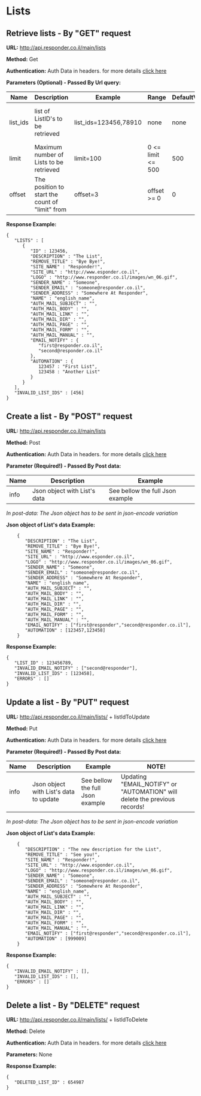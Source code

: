 # Lists

## Retrieve lists - By "GET" request

**URL:** http://api.responder.co.il/main/lists

**Method:** Get

**Authentication:** Auth Data in headers. for more details [click here](https://github.com/responder/restapi/tree/master/Authentication/ )

**Parameters (Optional) - Passed By Url query:**
  
  | Name     | Description | Example     | Range    | DefaultValue | Invalid Values | NOTE!                             |
  | ---------|-------------|-------------|----------|--------------|----------------|-----------------------------------|
  | list_ids | list of ListID's to be retrieved | list_ids=123456,78910 | none     | none         | Invalid ID's will be returned in a JSON array of "INVALID_LIST_IDS" | When used with "limit" or "offset" results are unpredictable
  | limit  | Maximum number of Lists to be retrieved | limit=100 | 0 <= limit <= 500     | 500         | If parameter is not in range - default value will be used | 
  | offset | The position to start the count of "limit" from | offset=3 | offset >= 0     | 0         | |   

**Response Example:**

    {
       "LISTS" : [
          {
             "ID" : 123456,
             "DESCRIPTION" : "The List",
             "REMOVE_TITLE" : "Bye Bye!",
             "SITE_NAME" : "Responder!",
             "SITE_URL" : "http://www.esponder.co.il",
             "LOGO" : "http://www.responder.co.il/images/wn_06.gif",
             "SENDER_NAME" : "Someone",
             "SENDER_EMAIL" : "someone@responder.co.il",
             "SENDER_ADDRESS" : "Somewhere At Responder",
             "NAME" : "english_name",
             "AUTH_MAIL_SUBJECT" : "",
             "AUTH_MAIL_BODY" : "",
             "AUTH_MAIL_LINK" : "",
             "AUTH_MAIL_DIR" : "",
             "AUTH_MAIL_PAGE" : "",
             "AUTH_MAIL_FORM" : "",
             "AUTH_MAIL_MANUAL" : "",
             "EMAIL_NOTIFY" : {
                "first@responder.co.il",
                "second@responder.co.il"
             },
             "AUTOMATION" : {
                123457 : "First List",
                123458 : "Another List"
             }
          }
       ],
       "INVALID_LIST_IDS" : [456]
    }
    
    

## Create a list - By "POST" request

**URL:** http://api.responder.co.il/main/lists

**Method:** Post

**Authentication:** Auth Data in headers. for more details [click here](https://github.com/responder/restapi/tree/master/Authentication/ )

**Parameter (Required!) - Passed By Post data:**
  
  | Name     | Description | Example |
  | ---------|-------------|---------|
  | info | Json object with List's data | See bellow the full Json example |

*In post-data: The Json object has to be sent in json-encode variation*

**Json object of List's data Example:**
        
        {
           "DESCRIPTION" : "The List",
           "REMOVE_TITLE" : "Bye Bye!",
           "SITE_NAME" : "Responder!",
           "SITE_URL" : "http://www.esponder.co.il",
           "LOGO" : "http://www.responder.co.il/images/wn_06.gif",
           "SENDER_NAME" : "Someone",
           "SENDER_EMAIL" : "someone@responder.co.il",
           "SENDER_ADDRESS" : "Somewhere At Responder",
           "NAME" : "english_name",
           "AUTH_MAIL_SUBJECT" : "",
           "AUTH_MAIL_BODY" : "",
           "AUTH_MAIL_LINK" : "",
           "AUTH_MAIL_DIR" : "",
           "AUTH_MAIL_PAGE" : "",
           "AUTH_MAIL_FORM" : "",
           "AUTH_MAIL_MANUAL" : "",
           "EMAIL_NOTIFY" : ["first@responder","second@responder.co.il"],
           "AUTOMATION" : [123457,123458]
        }

**Response Example:**

    {
       "LIST_ID" : 123456789,
       "INVALID_EMAIL_NOTIFY" : ["second@responder"],
       "INVALID_LIST_IDS" : [123458],
       "ERRORS" : []
    }
    

## Update a list - By "PUT" request

**URL:** http://api.responder.co.il/main/lists/ + listIdToUpdate

**Method:** Put

**Authentication:** Auth Data in headers. for more details [click here](https://github.com/responder/restapi/tree/master/Authentication/ )

**Parameter (Required!) - Passed By Post data:**
  
  | Name     | Description | Example | NOTE! |
  | ---------|-------------|---------|-------|
  | info | Json object with List's data to update | See bellow the full Json example | Updating "EMAIL_NOTIFY" or "AUTOMATION" will delete the previous records!
  
*In post-data: The Json object has to be sent in json-encode variation*

**Json object of List's data Example:**
        
        {
           "DESCRIPTION" : "The new description for the List",
           "REMOVE_TITLE" : "See you!",
           "SITE_NAME" : "Responder!",
           "SITE_URL" : "http://www.esponder.co.il",
           "LOGO" : "http://www.responder.co.il/images/wn_06.gif",
           "SENDER_NAME" : "Someone",
           "SENDER_EMAIL" : "someone@responder.co.il",
           "SENDER_ADDRESS" : "Somewhere At Responder",
           "NAME" : "english_name",
           "AUTH_MAIL_SUBJECT" : "",
           "AUTH_MAIL_BODY" : "",
           "AUTH_MAIL_LINK" : "",
           "AUTH_MAIL_DIR" : "",
           "AUTH_MAIL_PAGE" : "",
           "AUTH_MAIL_FORM" : "",
           "AUTH_MAIL_MANUAL" : "",
           "EMAIL_NOTIFY" : ["first@responder","second@responder.co.il"],
           "AUTOMATION" : [999009]
        }

**Response Example:**

    {
       "INVALID_EMAIL_NOTIFY" : [],
       "INVALID_LIST_IDS" : [],
       "ERRORS" : []
    }
    

## Delete a list - By "DELETE" request

**URL:** http://api.responder.co.il/main/lists/ + listIdToDelete

**Method:** Delete

**Authentication:** Auth Data in headers. for more details [click here](https://github.com/responder/restapi/tree/master/Authentication/ )

**Parameters:** None

**Response Example:**

    {
       "DELETED_LIST_ID" : 654987
    }
